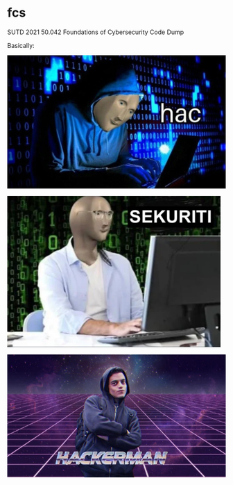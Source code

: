 # fcs

SUTD 2021 50.042 Foundations of Cybersecurity Code Dump

Basically:

![hac](./hac.jpg)

![sekuriti](./sekuriti.png)

![hackerman](./hackerman.webp)
